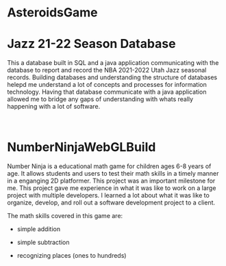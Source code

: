 # AsteroidsGame









# Jazz 21-22 Season Database 
This a database built in SQL and a java application communicating with the database to report and record the NBA 2021-2022 Utah Jazz seasonal records. Building databases and understanding the structure of databases helepd me understand a lot of concepts and processes for information technology. Having that database communicate with a java application allowed me to bridge any gaps of understanding with whats really happening with a lot of software. 

<br>

# NumberNinjaWebGLBuild
Number Ninja is a educational math game for children ages 6-8 years of age. It allows students and users to test their math skills in a timely manner in a enganging 2D platformer. This project was an important milestone for me. This project gave me experience in what it was like to work on a large project with multiple developers. I learned a lot about what it was like to organize, develop, and roll out a software development project to a client. 

The math skills covered in this game are:

- simple addition

- simple subtraction

- recognizing places (ones to hundreds)


